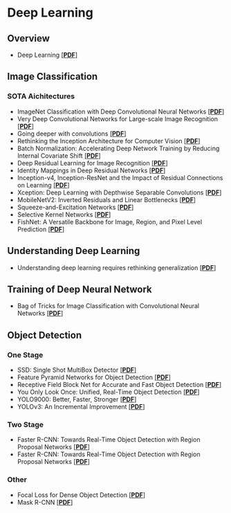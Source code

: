 # Deep Learning

## Overview
- Deep Learning
  [[**PDF**]](https://www.researchgate.net/publication/277411157_Deep_Learning)

## Image Classification

### SOTA Aichitectures
- ImageNet Classification with Deep Convolutional Neural Networks 
  [[**PDF**]](https://papers.nips.cc/paper/4824-imagenet-classification-with-deep-convolutional-neural-networks.pdf)
- Very Deep Convolutional Networks for Large-scale Image Recognition 
  [[**PDF**]](https://arxiv.org/pdf/1409.1556.pdf)
- Going deeper with convolutions 
  [[**PDF**]](https://arxiv.org/pdf/1409.4842.pdf)
- Rethinking the Inception Architecture for Computer Vision 
  [[**PDF**]](https://arxiv.org/pdf/1512.00567.pdf)
- Batch Normalization: Accelerating Deep Network Training by Reducing Internal Covariate Shift 
  [[**PDF**]](https://arxiv.org/pdf/1512.00567.pdf)
- Deep Residual Learning for Image Recognition
  [[**PDF**]](https://arxiv.org/pdf/1512.03385.pdf)
- Identity Mappings in Deep Residual Networks
  [[**PDF**]](https://arxiv.org/pdf/1603.05027.pdf)
- Inception-v4, Inception-ResNet and the Impact of Residual Connections on Learning
  [[**PDF**]](https://arxiv.org/pdf/1602.07261.pdf)
- Xception: Deep Learning with Depthwise Separable Convolutions 
  [[**PDF**]](https://arxiv.org/pdf/1610.02357.pdf)
- MobileNetV2: Inverted Residuals and Linear Bottlenecks
  [[**PDF**]](https://arxiv.org/pdf/1801.04381.pdf)
- Squeeze-and-Excitation Networks
  [[**PDF**]](https://arxiv.org/pdf/1709.01507.pdf)
- Selective Kernel Networks
  [[**PDF**]](https://arxiv.org/pdf/1903.06586.pdf)
- FishNet: A Versatile Backbone for Image, Region, and Pixel Level Prediction
  [[**PDF**]](https://arxiv.org/pdf/1901.03495.pdf)

## Understanding Deep Learning
- Understanding deep learning requires rethinking generalization
  [[**PDF**]](https://arxiv.org/pdf/1611.03530.pdf)

## Training of Deep Neural Network
- Bag of Tricks for Image Classification with Convolutional Neural Networks
  [[**PDF**]](https://arxiv.org/pdf/1812.01187.pdf)

## Object Detection
### One Stage
- SSD: Single Shot MultiBox Detector
  [[**PDF**]](https://arxiv.org/abs/1512.02325)
- Feature Pyramid Networks for Object Detection
  [[**PDF**]](https://arxiv.org/abs/1612.03144)
- Receptive Field Block Net for Accurate and Fast Object Detection
  [[**PDF**]](https://arxiv.org/pdf/1711.07767.pdf)
- You Only Look Once: Unified, Real-Time Object Detection
  [[**PDF**]](https://arxiv.org/pdf/1506.02640.pdf)
- YOLO9000: Better, Faster, Stronger
  [[**PDF**]](https://arxiv.org/abs/1612.08242)
- YOLOv3: An Incremental Improvement
  [[**PDF**]](https://arxiv.org/abs/1612.08242)

### Two Stage
- Faster R-CNN: Towards Real-Time Object Detection with Region Proposal Networks
  [[**PDF**]](https://arxiv.org/pdf/1506.01497.pdf)
- Faster R-CNN: Towards Real-Time Object Detection with Region Proposal Networks
  [[**PDF**]](https://arxiv.org/pdf/1506.01497.pdf)

### Other
- Focal Loss for Dense Object Detection
  [[**PDF**]](https://arxiv.org/pdf/1708.02002.pdf)
- Mask R-CNN
  [[**PDF**]](https://arxiv.org/pdf/1703.06870.pdf)

 

